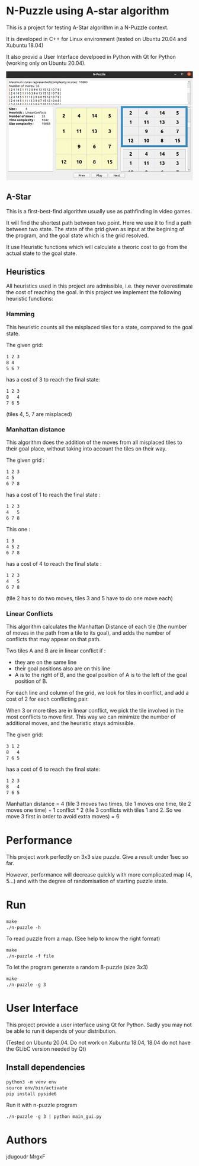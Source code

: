 # N-Puzzle using A-star algorithm

This is a project for testing A-Star algorithm in a N-Puzzle context.

It is developed in C++ for Linux environment (tested on Ubuntu 20.04 and Xubuntu 18.04)

It also provid a User Interface develpoed in Python with Qt for Python (working only on Ubuntu 20.04).

![npuzzle-img](ui_npuzzle.png)

## A-Star

This is a first-best-find algorithm usually use as pathfinding in video games.

It will find the shortest path between two point. Here we use it to find a path between two state. The state of the grid given as input at the begining of the program, and the goal state which is the grid resolved.

It use Heuristic functions which will calculate a theoric cost to go from the actual state to the goal state.

## Heuristics

All heuristics used in this project are admissible, i.e. they never overestimate the cost of reaching the goal.
In this project we implement the following heuristic functions:

### Hamming

This heuristic counts all the misplaced tiles for a state, compared to the goal state.

The given grid:
```
1 2 3
8 4  
5 6 7
```
has a cost of 3 to reach the final state:
```
1 2 3
8   4
7 6 5
```
(tiles 4, 5, 7 are misplaced)


### Manhattan distance

This algorithm does the addition of the moves from all misplaced tiles to their goal place, without taking into account the tiles on their way.

The given grid :
```
1 2 3
4 5  
6 7 8
```

has a cost of 1 to reach the final state :
```
1 2 3
4   5
6 7 8
```

This one  :
```
1 3  
4 5 2 
6 7 8
```

has a cost of 4 to reach the final state :
```
1 2 3
4   5
6 7 8
```
(tile 2 has to do two moves, tiles 3 and 5 have to do one move each)


### Linear Conflicts

This algorithm calculates the Manhattan Distance of each tile (the number of moves in the path from a tile to its goal), and adds the number of conflicts that may appear on that path.

Two tiles A and B are in linear conflict if :
 - they are on the same line
 - their goal positions also are on this line
 - A is to the right of B, and the goal position of A is to the left of the goal position of B.

For each line and column of the grid, we look for tiles in conflict, and add a cost of 2 for each conflicting pair.

When 3 or more tiles are in linear conflict, we pick the tile involved in the most conflicts to move first. This way we can minimize the number of additional moves, and the heuristic stays admissible.

The given grid:
```
3 1 2
8   4
7 6 5
```
has a cost of 6 to reach the final state:
```
1 2 3
8   4
7 6 5
```
Manhattan distance = 4 (tile 3 moves two times, tile 1 moves one time, tile 2 moves one time) 
   +
1 conflict * 2 (tile 3 conflicts with tiles 1 and 2. So we move 3 first in order to avoid extra moves)
  = 6

# Performance

This project work perfectly on 3x3 size puzzle. Give a result under 1sec so far.

However, performance will decrease quickly with more complicated map (4, 5...) and with the degree of randomisation of starting puzzle state.


# Run

```
make
./n-puzzle -h
```

To read puzzle from a map. (See help to know the right format)
```
make
./n-puzzle -f file
```

To let the program generate a random 8-puzzle (size 3x3)
```
make
./n-puzzle -g 3
```

# User Interface

This project provide a user interface using Qt for Python. Sadly you may not be able to run it depends of your distribution.

(Tested on Ubuntu 20.04. Do not work on Xubuntu 18.04, 18.04 do not have the GLibC version needed by Qt)

## Install dependencies
```
python3 -m venv env
source env/bin/activate
pip install pyside6
```

Run it with n-puzzle program
```
./n-puzzle -g 3 | python main_gui.py
```

# Authors
jdugoudr
MrgxF
